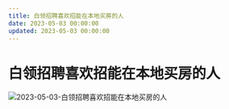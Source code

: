 ```yaml
---
title: 白领招聘喜欢招能在本地买房的人
date: 2023-05-03 00:00:00
updated: 2023-05-03 00:00:00
---
```


# 白领招聘喜欢招能在本地买房的人

![2023-05-03-白领招聘喜欢招能在本地买房的人](assets/2023-05-03-白领招聘喜欢招能在本地买房的人.jpeg)

